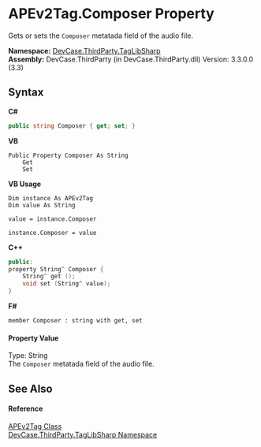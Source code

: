 # APEv2Tag.Composer Property 
 

Gets or sets the `Composer` metatada field of the audio file.

**Namespace:**&nbsp;<a href="N_DevCase_ThirdParty_TagLibSharp">DevCase.ThirdParty.TagLibSharp</a><br />**Assembly:**&nbsp;DevCase.ThirdParty (in DevCase.ThirdParty.dll) Version: 3.3.0.0 (3.3)

## Syntax

**C#**<br />
``` C#
public string Composer { get; set; }
```

**VB**<br />
``` VB
Public Property Composer As String
	Get
	Set
```

**VB Usage**<br />
``` VB Usage
Dim instance As APEv2Tag
Dim value As String

value = instance.Composer

instance.Composer = value
```

**C++**<br />
``` C++
public:
property String^ Composer {
	String^ get ();
	void set (String^ value);
}
```

**F#**<br />
``` F#
member Composer : string with get, set

```


#### Property Value
Type: String<br />The `Composer` metatada field of the audio file.

## See Also


#### Reference
<a href="T_DevCase_ThirdParty_TagLibSharp_APEv2Tag">APEv2Tag Class</a><br /><a href="N_DevCase_ThirdParty_TagLibSharp">DevCase.ThirdParty.TagLibSharp Namespace</a><br />
